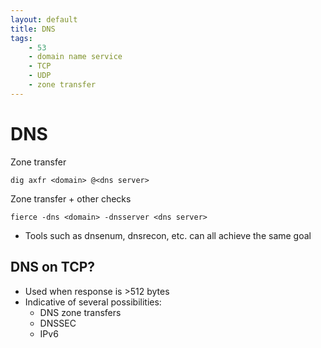 ```yaml
---
layout: default
title: DNS
tags:
    - 53
    - domain name service
    - TCP
    - UDP
    - zone transfer
---
```

# DNS
Zone transfer
```shell
dig axfr <domain> @<dns server>
```

Zone transfer + other checks
```shell
fierce -dns <domain> -dnsserver <dns server>
```
- Tools such as dnsenum, dnsrecon, etc. can all achieve the same goal

## DNS on TCP?
- Used when response is >512 bytes
- Indicative of several possibilities:
    - DNS zone transfers
    - DNSSEC
    - IPv6